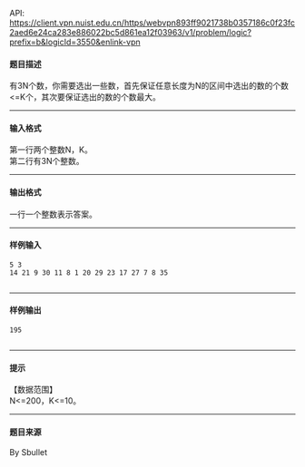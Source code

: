 API: https://client.vpn.nuist.edu.cn/https/webvpn893ff9021738b0357186c0f23fc2aed6e24ca283e886022bc5d861ea12f03963/v1/problem/logic?prefix=b&logicId=3550&enlink-vpn

#### 题目描述

有3N个数，你需要选出一些数，首先保证任意长度为N的区间中选出的数的个数<=K个，其次要保证选出的数的个数最大。

---

#### 输入格式

第一行两个整数N，K。  
第二行有3N个整数。

---

#### 输出格式

  
一行一个整数表示答案。

---

#### 样例输入
```
5 3
14 21 9 30 11 8 1 20 29 23 17 27 7 8 35


```

---

#### 样例输出
```
195


```

---

#### 提示

【数据范围】  
N<=200，K<=10。  

---

#### 题目来源

By Sbullet